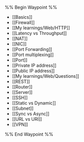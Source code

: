 %% Begin Waypoint %%
- [[Basics]]
- [[Firewall]]
- [[My learnings/Web/HTTP]]
- [[Latency vs Throughput]]
- [[NAT]]
- [[NIC]]
- [[Port Forwarding]]
- [[Port multiplexing]]
- [[Port]]
- [[Private IP address]]
- [[Public IP address]]
- [[My learnings/Web/Questions]]
- [[REST]]
- [[Router]]
- [[Server]]
- [[SSH]]
- [[Static vs Dynamic]]
- [[Subnet]]
- [[Sync vs Async]]
- [[URL vs URI]]
- [[VPN]]

%% End Waypoint %%